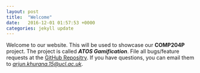 ```yaml
---
layout: post
title:  "Welcome"
date:   2016-12-01 01:57:53 +0000
categories: jekyll update
---
```

Welcome to our website. This will be used to showcase our **COMP204P** project. The project is called ***ATOS Gamification***.
File all bugs/feature requests at the [GitHub Repositry][jekyll-gh]. If you have questions, you can email them to *arjun.khurana.15@ucl.ac.uk*.

[jekyll-gh]:   https://github.com/justinrol/ATOS-gamification
